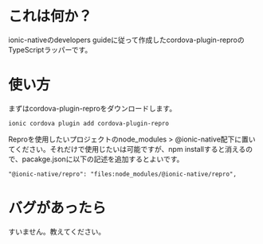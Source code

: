 # これは何か？

ionic-nativeのdevelopers guideに従って作成したcordova-plugin-reproのTypeScriptラッパーです。

# 使い方

まずはcordova-plugin-reproをダウンロードします。  

````
ionic cordova plugin add cordova-plugin-repro
````

Reproを使用したいプロジェクトのnode_modules > @ionic-native配下に置いてください。それだけで使用じたいは可能ですが、npm installすると消えるので、pacakge.jsonに以下の記述を追加するとよいです。  

````
"@ionic-native/repro": "files:node_modules/@ionic-native/repro",
````

# バグがあったら

すいません。教えてください。
